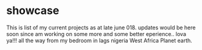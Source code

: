 # showcase


This is  list of my current projects as at late june 018. 
updates would be here soon since am working
on some more and some better eperience.. 
lova ya!!! all the way from my bedroom in lags nigeria West Africa Planet earth. 
